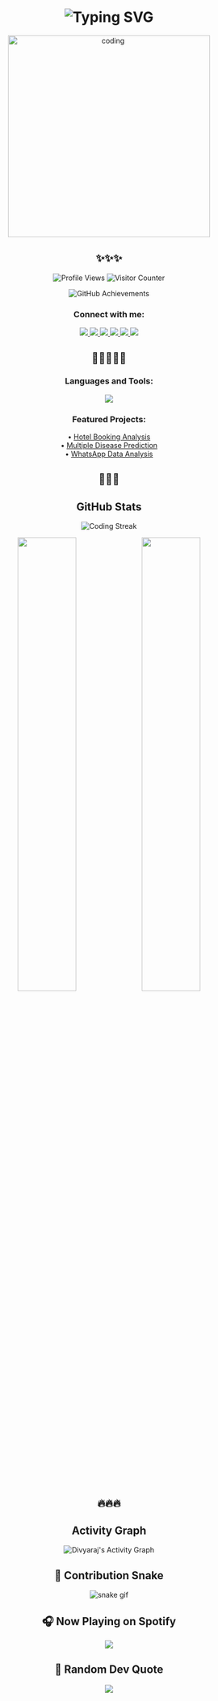 <h1 align="center">
  <img src="https://readme-typing-svg.herokuapp.com?font=Fira+Code&size=30&duration=3000&pause=1000&color=00F72D&center=true&vCenter=true&width=800&lines=Hi+👋,+I'm+Divyaraj+Vihol;Computer+Engineering+Student;Open-Source+Enthusiast;Tech+Learner" alt="Typing SVG" />
</h1>

<div align="center">
  <img align="center" alt="coding" width="400" src="https://i.giphy.com/media/qgQUggAC3Pfv687qPC/giphy.webp" />
</div>

<h2 align="center">✨✨✨</h2>

<p align="center"> 
  <img src="https://komarev.com/ghpvc/?username=divyaraj-vihol&label=Profile%20views&color=0e75b6&style=flat" alt="Profile Views" /> 
  <img src="https://visitor-badge.laobi.icu/badge?page_id=divyaraj-vihol.divyaraj-vihol" alt="Visitor Counter" />
</p>

<p align="center">
  <img src="https://github-profile-achievements.vercel.app/api/achievements?username=divyaraj-vihol" alt="GitHub Achievements" />
</p>

<h3 align="center">Connect with me:</h3>
<p align="center">
  <a href="https://linkedin.com/in/divyaraj-vihol555" target="blank">
    <img src="https://img.shields.io/badge/LinkedIn-0077B5?style=for-the-badge&logo=linkedin&logoColor=white" />
  </a>
  <a href="https://instagram.com/divyarajsinh.vihol555" target="blank">
    <img src="https://img.shields.io/badge/Instagram-E4405F?style=for-the-badge&logo=instagram&logoColor=white" />
  </a>
  <a href="https://twitter.com/yourusername" target="blank">
    <img src="https://img.shields.io/badge/Twitter-1DA1F2?style=for-the-badge&logo=twitter&logoColor=white" />
  </a>
  <a href="https://leetcode.com/yourusername/" target="blank">
    <img src="https://img.shields.io/badge/-LeetCode-FFA116?style=for-the-badge&logo=LeetCode&logoColor=black" />
  </a>
  <a href="https://stackoverflow.com/users/youruserid/yourusername" target="blank">
    <img src="https://img.shields.io/badge/StackOverflow-FE7A16?style=for-the-badge&logo=stackoverflow&logoColor=white" />
  </a>
  <a href="https://yourmediumurl.com" target="blank">
    <img src="https://img.shields.io/badge/Medium-000000?style=for-the-badge&logo=medium&logoColor=white" />
  </a>
</p>

<h2 align="center">🚀🚀🚀🚀🚀</h2>

<h3 align="center">Languages and Tools:</h3>
<p align="center">
  <img src="https://skillicons.dev/icons?i=python,cpp,c,html,css,javascript,mysql,opencv,github&theme=light" />
</p>

<h3 align="center">Featured Projects:</h3>
<p align="center">
  • <a href="https://github.com/divyaraj-vihol/HOTEL-BOOKING-ANALYSIS-">Hotel Booking Analysis</a> <br>
  • <a href="https://github.com/divyaraj-vihol/Multiple-Disease-Prediction">Multiple Disease Prediction</a> <br>
  • <a href="https://github.com/divyaraj-vihol/whatsapp-data-analysis">WhatsApp Data Analysis</a>
</p>

<h2 align="center">🌟🌟🌟</h2>

<h2 align="center">GitHub Stats</h2>
<p align="center">
  <img src="https://github-readme-streak-stats.herokuapp.com/?user=divyaraj-vihol&theme=dark" alt="Coding Streak" />
</p>

<p align="center">
  <img width="48%" src="https://github-readme-stats.vercel.app/api?username=divyaraj-vihol&show_icons=true&theme=radical" />
  <img width="48%" src="https://github-readme-stats.vercel.app/api/top-langs/?username=divyaraj-vihol&layout=compact&theme=radical" />
</p>

<h2 align="center">🔥🔥🔥</h2>

<h2 align="center">Activity Graph</h2>
<p align="center">
  <img alt="Divyaraj's Activity Graph" src="https://github-readme-activity-graph.vercel.app/graph?username=divyaraj-vihol&bg_color=1F222E&color=F8D866&line=F85D7F&point=FFFFFF&hide_border=true" />
</p>

<h2 align="center">🐍 Contribution Snake</h2>
<p align="center">
  <img alt="snake gif" src="https://github.com/divyaraj-vihol/divyaraj-vihol/blob/output/github-contribution-grid-snake.svg" />
</p>

<h2 align="center">🎧 Now Playing on Spotify</h2>
<p align="center">
  <img src="https://spotify-github-profile.vercel.app/api/view?uid=YOUR_SPOTIFY_USER_ID&cover_image=true&theme=default&show_offline=false&background_color=000000&interchange=true" />
</p>

<h2 align="center">💬 Random Dev Quote</h2>
<p align="center">
  <img src="https://quotes-github-readme.vercel.app/api?type=horizontal&theme=radical" />
</p>

